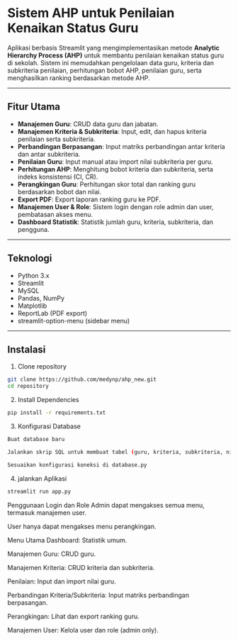 # Sistem AHP untuk Penilaian Kenaikan Status Guru

Aplikasi berbasis Streamlit yang mengimplementasikan metode **Analytic Hierarchy Process (AHP)** untuk membantu penilaian kenaikan status guru di sekolah. Sistem ini memudahkan pengelolaan data guru, kriteria dan subkriteria penilaian, perhitungan bobot AHP, penilaian guru, serta menghasilkan ranking berdasarkan metode AHP.

---

## Fitur Utama

- **Manajemen Guru**: CRUD data guru dan jabatan.
- **Manajemen Kriteria & Subkriteria**: Input, edit, dan hapus kriteria penilaian serta subkriteria.
- **Perbandingan Berpasangan**: Input matriks perbandingan antar kriteria dan antar subkriteria.
- **Penilaian Guru**: Input manual atau import nilai subkriteria per guru.
- **Perhitungan AHP**: Menghitung bobot kriteria dan subkriteria, serta indeks konsistensi (CI, CR).
- **Perangkingan Guru**: Perhitungan skor total dan ranking guru berdasarkan bobot dan nilai.
- **Export PDF**: Export laporan ranking guru ke PDF.
- **Manajemen User & Role**: Sistem login dengan role admin dan user, pembatasan akses menu.
- **Dashboard Statistik**: Statistik jumlah guru, kriteria, subkriteria, dan pengguna.

---

## Teknologi

- Python 3.x
- Streamlit
- MySQL
- Pandas, NumPy
- Matplotlib
- ReportLab (PDF export)
- streamlit-option-menu (sidebar menu)

---

## Instalasi

1. Clone repository

```bash
git clone https://github.com/medynp/ahp_new.git
cd repository
```

2. Install Dependencies

```bash
pip install -r requirements.txt
```

3. Konfigurasi Database

```bash
Buat database baru

Jalankan skrip SQL untuk membuat tabel (guru, kriteria, subkriteria, nilai_subkriteria, perbandingan_kriteria, perbandingan_subkriteria, user)

Sesuaikan konfigurasi koneksi di database.py
```

4. jalankan Aplikasi

```bash
streamlit run app.py
```

Penggunaan
Login dan Role
Admin dapat mengakses semua menu, termasuk manajemen user.

User hanya dapat mengakses menu perangkingan.

Menu Utama
Dashboard: Statistik umum.

Manajemen Guru: CRUD guru.

Manajemen Kriteria: CRUD kriteria dan subkriteria.

Penilaian: Input dan import nilai guru.

Perbandingan Kriteria/Subkriteria: Input matriks perbandingan berpasangan.

Perangkingan: Lihat dan export ranking guru.

Manajemen User: Kelola user dan role (admin only).